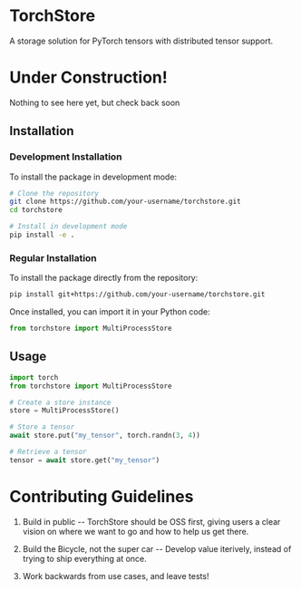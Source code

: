 # TorchStore

A storage solution for PyTorch tensors with distributed tensor support.

# Under Construction!

Nothing to see here yet, but check back soon

## Installation

### Development Installation

To install the package in development mode:

```bash
# Clone the repository
git clone https://github.com/your-username/torchstore.git
cd torchstore

# Install in development mode
pip install -e .
```

### Regular Installation

To install the package directly from the repository:

```bash
pip install git+https://github.com/your-username/torchstore.git
```

Once installed, you can import it in your Python code:

```python
from torchstore import MultiProcessStore
```

## Usage

```python
import torch
from torchstore import MultiProcessStore

# Create a store instance
store = MultiProcessStore()

# Store a tensor
await store.put("my_tensor", torch.randn(3, 4))

# Retrieve a tensor
tensor = await store.get("my_tensor")
```


# Contributing Guidelines

1. Build in public -- TorchStore should be OSS first, giving users a clear vision on where we want to go and how to help us get there.

2. Build the Bicycle, not the super car -- Develop value iterively, instead of trying to ship everything at once.

3. Work backwards from use cases, and leave tests!
